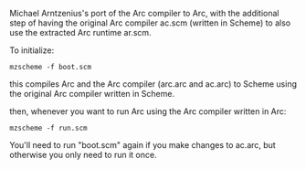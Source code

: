 Michael Arntzenius's port of the Arc compiler to Arc, with the
additional step of having the original Arc compiler ac.scm (written in
Scheme) to also use the extracted Arc runtime ar.scm.

To initialize:

    mzscheme -f boot.scm

this compiles Arc and the Arc compiler (arc.arc and ac.arc) to Scheme using the original Arc compiler written in Scheme.

then, whenever you want to run Arc using the Arc compiler written in Arc:

    mzscheme -f run.scm

You'll need to run "boot.scm" again if you make changes to ac.arc, but otherwise you only need to run it once.
